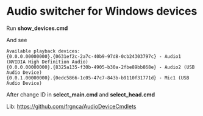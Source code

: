 # Audio switcher for Windows devices

Run **show_devices.cmd**

And see
```
Available playback devices:
{0.0.0.00000000}.{0631ef2c-2a7c-40b9-97d8-0cb24303797c} - Audio1 (NVIDIA High Definition Audio)
{0.0.0.00000000}.{8325a135-f30b-4905-b30a-2fbe89bb868e} - Audio2 (USB Audio Device)
{0.0.1.00000000}.{0edc5866-1c05-47c7-843b-b9110f31771d} - Mic1 (USB Audio Device)
```

After change ID in **select_main.cmd** and **select_head.cmd**

Lib: https://github.com/frgnca/AudioDeviceCmdlets